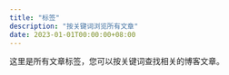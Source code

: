 ```yaml
---
title: "标签"
description: "按关键词浏览所有文章"
date: 2023-01-01T00:00:00+08:00
---
```


这里是所有文章标签，您可以按关键词查找相关的博客文章。
